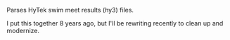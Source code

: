 Parses HyTek swim meet results (hy3) files.

I put this together 8 years ago, but I'll be rewriting recently to clean up and modernize. 
